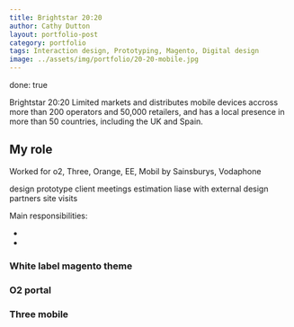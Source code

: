 ```yaml
---
title: Brightstar 20:20
author: Cathy Dutton
layout: portfolio-post
category: portfolio
tags: Interaction design, Prototyping, Magento, Digital design
image: ../assets/img/portfolio/20-20-mobile.jpg
---
```


done: true

<p class="highlight-quote">Brightstar 20:20 Limited markets and distributes mobile devices accross more than 200 operators and 50,000 retailers, and has a local presence in more than 50 countries, including the UK and Spain.</p>

<h2 class="heading">My role</h2>

Worked for o2, Three, Orange, EE, Mobil by Sainsburys, Vodaphone

design
prototype
client meetings
estimation
liase with external design partners
site visits

Main responsibilities:

- 
- 

<h3 class="heading">White label magento theme</h3>

<h3 class="heading">O2 portal</h3>

<h3 class="heading">Three mobile</h3>
